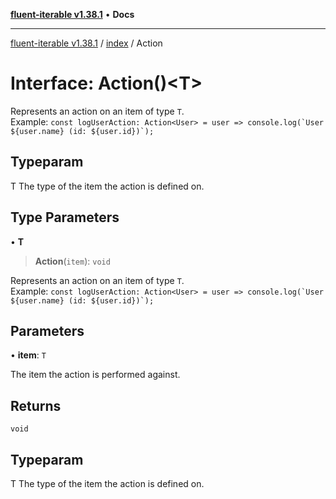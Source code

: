 [**fluent-iterable v1.38.1**](../../README.md) • **Docs**

***

[fluent-iterable v1.38.1](../../README.md) / [index](../README.md) / Action

# Interface: Action()\<T\>

Represents an action on an item of type `T`.<br>
  Example: ``const logUserAction: Action<User> = user => console.log(`User ${user.name} (id: ${user.id})`);``

## Typeparam

T The type of the item the action is defined on.

## Type Parameters

• **T**

> **Action**(`item`): `void`

Represents an action on an item of type `T`.<br>
  Example: ``const logUserAction: Action<User> = user => console.log(`User ${user.name} (id: ${user.id})`);``

## Parameters

• **item**: `T`

The item the action is performed against.

## Returns

`void`

## Typeparam

T The type of the item the action is defined on.
